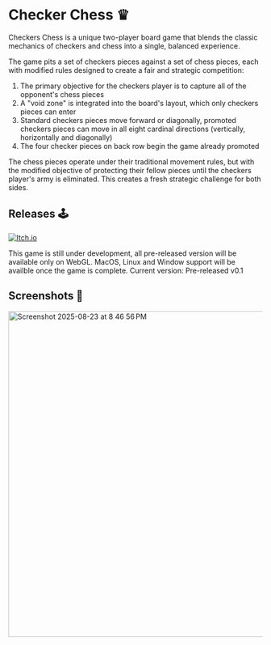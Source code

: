 # Checker Chess ♛
Checkers Chess is a unique two-player board game that blends the classic mechanics of checkers and chess into a single, balanced experience.

The game pits a set of checkers pieces against a set of chess pieces, each with modified rules designed to create a fair and strategic competition:

1. The primary objective for the checkers player is to capture all of the opponent's chess pieces
2. A "void zone" is integrated into the board's layout, which only checkers pieces can enter
3. Standard checkers pieces move forward or diagonally, promoted checkers pieces can move in all eight cardinal directions (vertically, horizontally and diagonally)
4. The four checker pieces on back row begin the game already promoted

The chess pieces operate under their traditional movement rules, but with the modified objective of protecting their fellow pieces until the checkers player's army is eliminated. This creates a fresh strategic challenge for both sides.

## Releases 🕹
[![Itch.io](https://img.shields.io/badge/Itch-%23FF0B34.svg?style=for-the-badge&logo=Itch.io&logoColor=white)](https://june6919.itch.io/checker-chess)

This game is still under development, all pre-released version will be available only on WebGL. MacOS, Linux and Window support will be availble once the game is complete. Current version: Pre-released v0.1

## Screenshots 📸
<img width="1157" height="644" alt="Screenshot 2025-08-23 at 8 46 56 PM" src="https://github.com/user-attachments/assets/b1297e3e-3c96-4448-bdbd-00a7cf7aacfa" />
